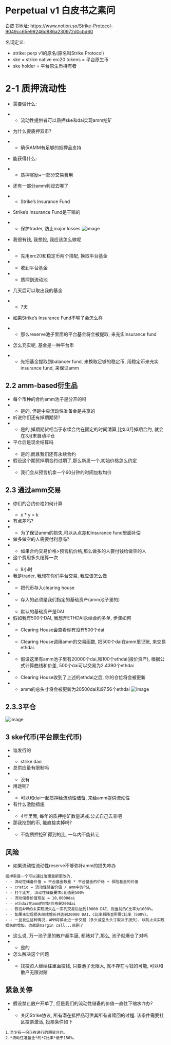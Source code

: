 # Perpetual v1 白皮书之素问

白皮书地址: https://www.notion.so/Strike-Protocol-9049cc65e99246d886a230972d0cbd60

名词定义: 
* strike: perp v1的原名(原名叫Strike Protocol)
* ske = strike native erc20 tokens = 平台原生币
* ske holder = 平台原生币持有者

# 2-1 质押流动性
- 需要做什么:
- - 流动性提供者可以质押ske和dai实现amm挖矿

- 为什么要质押双币?
- - 确保AMM有足够的抵押品支持

- 能获得什么: 
 - - 质押奖励+一部分交易费用
 - 还有一部分amm利润去哪了
 - - Strike’s Insurance Fund
- Strike’s Insurance Fund是干嘛的
- - 保护trader, 防止major losses
![image](https://user-images.githubusercontent.com/1460432/205475216-9f646f74-70b7-4389-90ff-583df7227a5e.png)

- 我很有钱, 我想投, 我应该怎么做呢
- - 先用erc20和稳定币两个搭配, 换取平台基金
- - 收到平台基金
- - 质押到流动池
- 几天后可以取出我的基金
- - 7天
- 如果Strike’s Insurance Fund不够了会怎么样
- - 那么reserve池子里面的平台基金将会被提取, 来充实insurance fund
- 怎么充实呢, 基金是一种平台币
- - 先把基金提取到balancer fund, 来换取足够的稳定币, 用稳定币来充实insurance fund, 来保证amm

## 2.2 amm-based衍生品
- 每个币种的合约amm池子是分开的吗
- - 是的, 但是中央流动性准备金是共享的
- 听说你们还有掉期期货?
- - 是的,掉期期货相当于永续合约在固定的时间清算,比如3月掉期合约, 就会在3月末自动平仓
- 平仓后是现金结算吗
- - 是的,而且我们还有永续合约
- 假设这个期货掉期合约过期了,那么新发一个,初始价格怎么约定
- - 我们会从预言机拿一个60分钟的时间加权均价
## 2.3 通过amm交易
- 你们的合约价格如何计算
- - x * y = k
- 有点差吗?
- - 为了保证amm的损失,可以从点差和insurance fund里面补偿
- 做多做空的人需要付利息吗?
- - 如果合约交易价格>预言机价格,那么做多的人要付钱给做空的人
- 这个费用多久结算一次
- - 8小时
- 我是trader, 我想在你们平台交易, 我应该怎么做
- - 把代币存入clearing house
- - 存入的必须是我们指定的基础资产(amm池子里的)
- - 默认的基础资产是DAI
- 假如我有500个DAI, 我想开ETHDAI永续合约多单, 步骤如何
- - Clearing House会查看你有没有500个dai
- - Clearing House调用amm的交易函数, 把500个dai在amm里记账, 来交易ethdai.  
- - 假设这里有amm池子里有20000个dai,和100个ethdai(报价资产), 根据公式计算曲线和价差, 500个dai可以交易为2.4390个ethdai
- - Clearing House收到了上述的ethdai之后, 你的仓位将会被更新
- - amm的总头寸将会被更新为20500dai和97.56个ethdai
![image](https://user-images.githubusercontent.com/1460432/205477524-b6c76c17-c2df-4c57-b569-cf7d8b5be07b.png)
## 2.3.3平仓
![image](https://user-images.githubusercontent.com/1460432/205477682-adb2f200-0740-4f5b-9215-61484573c89c.png)
## 3 ske代币(平台原生代币)
- 谁发行的
- - strike dao
- 总供应量有限制吗
- - 没有
- 用途呢?
- - 可以和dai一起质押给流动性储备, 来给amm提供流动性
- 有什么激励措施
- - 4年里面, 每年的质押挖矿数量递减.公式自己去查吧
- 那我挖到的币, 能直接卖掉吗?
- - 不能质押挖矿得到的比, 一年内不能转让
## 风险
 - 如果流动性流动性reserve不够弥补amm的损失咋办
 ```
 抵押率是一个可以通过治理重新更改的. 
 - - 流动性储备价值 = 平台基金数量 * 平台基金的价格 + 保险基金的价值
 - - cratio = 流动性储备价值 / amm中的P&L
 - - 打个比方, 流动性储备要求c比值是500%
 - - 流动储备价值现在 = 10,0000dai
 - - ethdai在amm的初始价格是200dai
 - - 假设AMM的未实现损失在一系列交易后达到10000 DAI，则当前的C比率为1000%。
 - - 如果未实现损失继续增长并达到20000 DAI，C比率将降至所需C比率（500%）。
 - - 一旦发生这种情况，AMM将停止进一步交易（多头或空头头寸取决于损失），以防止未实现损失的增加。也就是margin call...悲剧了
 ```
 - 这么说, 万一池子里的散户超牛逼, 都赌对了,那么, 池子就爆仓了对吗
 - - 是的
 - 怎么解决这个问题
 - - 找投资人继续往里面投钱, 只要池子无限大, 就不存在亏钱的可能, 可以和散户无限对赌

## 紧急关停

- 假设禁止散户开单了, 但是我们的流动性储备的价值一直往下缩水咋办?
- - 关闭Strike协议, 所有潜在抵押品可供其所有者赎回的过程. 该条件需要社区投票激活, 投票条件如下
```
1.至少有一份正在进行的期货合约。
2.*流动性准备金*的*C比率*低于150%。
```


